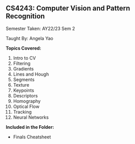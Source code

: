 ## CS4243: Computer Vision and Pattern Recognition

Semester Taken: AY22/23 Sem 2

Taught By: Angela Yao

**Topics Covered:**
1. Intro to CV
2. Filtering
3. Gradients
4. Lines and Hough
5. Segments
6. Texture
7. Keypoints
8. Descriptors
9. Homography
10. Optical Flow
11. Tracking
12. Neural Networks

**Included in the Folder:**
* Finals Cheatsheet